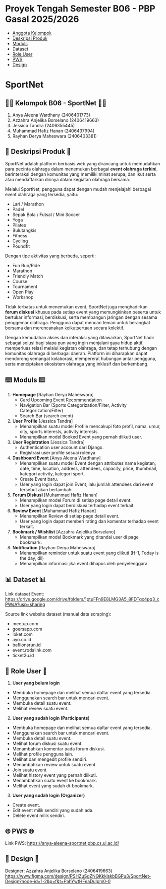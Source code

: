 # Proyek Tengah Semester B06 - PBP Gasal 2025/2026
- [Anggota Kelompok](#kelompok-b06---sportnet)
- [Deskripsi Produk](#deskripsi-produk)
- [Moduls](#moduls)
- [Dataset](#dataset)
- [Role User](#role-user)
- [PWS](#pws)
- [Design](#design)

# SportNet
## 🧑‍💻 Kelompok B06 - SportNet 👩‍💻
1. Anya Aleena Wardhany (2406401773)
2. Azzahra Anjelika Borselano (2406419663)
3. Jessica Tandra (2406355445)
4. Muhammad Hafiz Hanan (2406437994)
5. Rayhan Derya Maheswara (2406403381)

## 🎾 Deskripsi Produk 🎾
SportNet adalah platform berbasis web yang dirancang untuk memudahkan para pecinta olahraga dalam menemukan berbagai **event olahraga terkini**, berinteraksi dengan komunitas yang memiliki minat serupa, dan ikut serta atau mendaftarkan dirinya dalam kegiatan olahraga bersama.

Melalui SportNet, pengguna dapat dengan mudah menjelajahi berbagai event olahraga yang tersedia, yaitu:
- Lari / Marathon
- Padel
- Sepak Bola / Futsal / Mini Soccer
- Yoga
- Pilates
- Bulutangkis
- Fitness
- Cycling
- Poundfit

Dengan tipe aktivitas yang berbeda, seperti:
- Fun Run/Ride
- Marathon
- Friendly Match
- Course
- Tournament
- Open Play
- Workshop


Tidak terbatas untuk menemukan event, SportNet juga menghadirkan **forum diskusi** khusus pada setiap event yang memungkinkan peserta untuk bertukar informasi, berdiskusi, serta membangun jaringan dengan sesama penggemar olahraga. Pengguna dapat mencari teman untuk berangkat bersama dan merencanakan keikutsertaan secara kolektif.

Dengan kemudahan akses dan interaksi yang ditawarkan, SportNet hadir sebagai solusi bagi siapa pun yang ingin menjalani gaya hidup aktif, memperluas relasi melalui kegiatan olahraga, dan tetap terhubung dengan komunitas olahraga di berbagai daerah. Platform ini diharapkan dapat mendorong semangat kolaborasi, mempererat hubungan antar pengguna, serta menciptakan ekosistem olahraga yang inklusif dan berkembang.

## ⌨️ Moduls ⌨️
1. **Homepage** [Rayhan Derya Maheswara]
   - Card Upcoming Event Recommendation
   - Navigation Bar (Sports Categorization/Filter, Activity Categorization/Filter)
   - Search Bar (search event)
2. **User Profile** [Jessica Tandra]
   - Menampilkan suatu model Profile mencakupi foto profil, nama, umur, city, sports interests, activity interests.
   - Menampilkan model Booked Event yang pernah diikuti user.
3. **User Registration** [Jessica Tandra]
   - Authentication user account dari Django.
   - Registrasi user profile sesuai rolenya
4. **Dashboard Event** [Anya Aleena Wardhany]
   - Menampilkan suatu model Event dengan attributes nama kegiatan, date, time, location, address, attendees, capacity, price, thumbnail, kategori activity, kategori sport.
   - Create Event baru.
   - User yang login dapat join Event, lalu jumlah attendees dari event tersebut akan bertambah.
5. **Forum Diskusi** [Muhammad Hafiz Hanan]
   - Menampilkan model Forum di setiap page detail event.
   - User yang login dapat berdiskusi terhadap event terkait.
6. **Review Event** [Muhammad Hafiz Hanan]
   - Menampilkan Review di setiap page detail event.
   - User yang login dapat memberi rating dan komentar terhadap event terkait.
7. **Bookmark / Wishlist** [Azzahra Anjelika Borselano]
   - Menampilkan model Bookmark yang ditandai user di page bookmark.
8. **Notification** [Rayhan Derya Maheswara]
   - Menampilkan reminder untuk suatu event yang diikuti (H-1, Today is the day, dll)
   - Menampilkan informasi jika event dihapus oleh penyelenggara

## 📊 Dataset 📊
Link dataset Event:
https://drive.google.com/drive/folders/1ptuFFn9E8LMG3A5_8FDTqx4pq3_cPWsA?usp=sharing

Source link website dataset (manual data scraping):
- meetup.com
- goersapp.com
- loket.com
- ayo.co.id
- baflionsrun.id
- event.rodalink.com
- ticket2u.id

## 👤 Role User 👤
1. **User yang belum login**
- Membuka homepage dan melihat semua daftar event yang tersedia.
- Menggunakan search bar untuk mencari event.
- Membuka detail suatu event.
- Melihat review suatu event.

2. **User yang sudah login (Participants)**
- Membuka homepage dan melihat semua daftar event yang tersedia.
- Menggunakan search bar untuk mencari event.
- Membuka detail suatu event.
- Melihat forum diskusi suatu event.
- Menambahkan komentar pada forum diskusi.
- Melihat profile pengguna lain.
- Melihat dan mengedit profile sendiri.
- Menambahkan review untuk suatu event.
- Join suatu event.
- Melihat history event yang pernah diikuti.
- Menambahkan suatu event ke bookmark.
- Melihat event yang sudah di-bookmark.

3. **User yang sudah login (Organizer)**
- Create event.
- Edit event milik sendiri yang sudah ada.
- Delete event milik sendiri.

## 🌐 PWS 🌐
Link PWS: https://anya-aleena-sportnet.pbp.cs.ui.ac.id/

## 🎨 Design 🎨
Designer: Azzahra Anjelika Borselano (2406419663)
https://www.figma.com/design/PSHZuSgZNQKkklskbBGPu3/SportNet-Design?node-id=1-2&p=f&t=PahYwtHFeaDuIpm0-0

